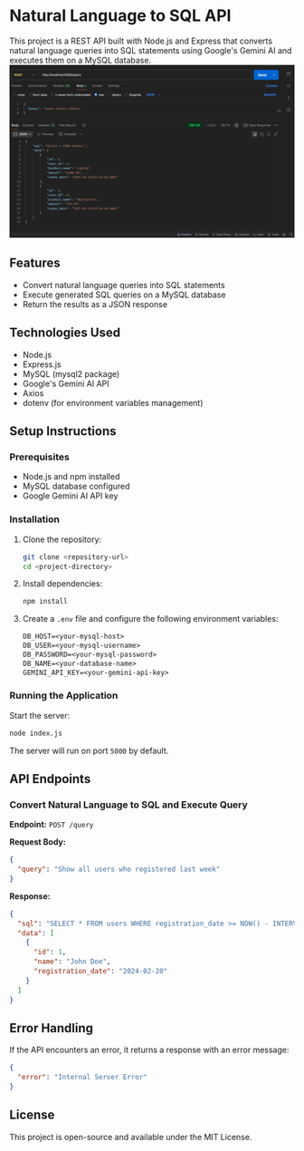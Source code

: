 # Natural Language to SQL API

This project is a REST API built with Node.js and Express that converts natural language queries into SQL statements using Google's Gemini AI and executes them on a MySQL database.
![Alt text](%7B5D50D9EB-B172-4CA2-BE3F-E0152B4CEA17%7D.png)

## Features

- Convert natural language queries into SQL statements
- Execute generated SQL queries on a MySQL database
- Return the results as a JSON response

## Technologies Used

- Node.js
- Express.js
- MySQL (mysql2 package)
- Google's Gemini AI API
- Axios
- dotenv (for environment variables management)

## Setup Instructions

### Prerequisites

- Node.js and npm installed
- MySQL database configured
- Google Gemini AI API key

### Installation

1. Clone the repository:
   ```sh
   git clone <repository-url>
   cd <project-directory>
   ```
2. Install dependencies:
   ```sh
   npm install
   ```
3. Create a `.env` file and configure the following environment variables:
   ```env
   DB_HOST=<your-mysql-host>
   DB_USER=<your-mysql-username>
   DB_PASSWORD=<your-mysql-password>
   DB_NAME=<your-database-name>
   GEMINI_API_KEY=<your-gemini-api-key>
   ```

### Running the Application

Start the server:

```sh
node index.js
```

The server will run on port `5000` by default.

## API Endpoints

### Convert Natural Language to SQL and Execute Query

**Endpoint:** `POST /query`

**Request Body:**

```json
{
  "query": "Show all users who registered last week"
}
```

**Response:**

```json
{
  "sql": "SELECT * FROM users WHERE registration_date >= NOW() - INTERVAL 7 DAY;",
  "data": [
    {
      "id": 1,
      "name": "John Doe",
      "registration_date": "2024-02-20"
    }
  ]
}
```

## Error Handling

If the API encounters an error, it returns a response with an error message:

```json
{
  "error": "Internal Server Error"
}
```

## License

This project is open-source and available under the MIT License.
